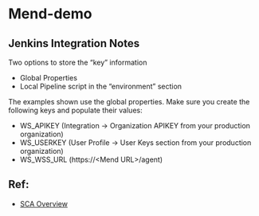 # Mend-demo

## Jenkins Integration Notes

Two options to store the “key” information
- Global Properties
- Local Pipeline script in the “environment” section

The examples shown use the global properties. Make sure you create the following keys and populate their values:

* WS_APIKEY (Integration -> Organization APIKEY from your production organization)
* WS_USERKEY (User Profile -> User Keys section from your production organization)
* WS_WSS_URL (https://\<Mend URL>/agent)


## Ref:
- [SCA Overview](https://docs.mend.io/bundle/sca_user_guide/page/sca_overview.html)